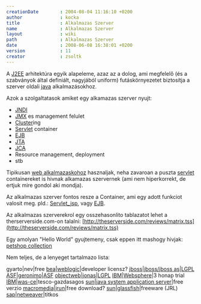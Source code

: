 ```yaml
---
creationDate        : 2004-08-04 11:16:10 +0200 
author              : kocka 
title               : Alkalmazas Szerver 
name                : Alkalmazas Szerver 
layout              : wiki 
path                : Alkalmazas Szerver 
date                : 2008-06-08 16:38:01 +0200 
version             : 11 
creator             : zsoltk 
---
```

A [J2EE](j2ee.html) arhitektúra egyik alapeleme, azaz az a dolog, ami megfelelő (és a szabványok által definiált, nagyjából uniform) futáskörnyezetet biztosítja a szerver oldali [java](java.html) alkalmazásokhoz.

Azok a szolgaltatasok amiket egy alkamazas szerver nyujt:

*   [JNDI](JNDI.html)
*   [JMX](JMX.html) es management felulet
*   [Cluster](cluster.html)ing
*   [Servlet](servlet.html) container
*   [EJB](EJB.html)
*   [JTA](JTA.html)
*   [JCA](JCA.html)
*   Resource management, deployment
*   stb

Tipikusan [web alkalmazaskohoz](webapp.html) hasznaljak, neha zavaroan a puszta [servlet](servlet.html) containereket is hivnak alkamazas szervernek (ami nem hiperkorrekt, de ertjuk mire gondol aki mondja).

Az alkalmazas szerver fontos resze a Container, ami egy adott funkciot valosit meg. pld.: [Servlet_jsp](servlet_jsp.html), vagy [EJB](EJB.html).

Az alkalmazas szerverekrol egy osszehasonlito tablazatot lehet a therserverside.com-on talalni: [http://theserverside.com/reviews/matrix.tss](http://theserverside.com/reviews/matrix.tss)

Egy amolyan "Hello World" gyujtemeny, csak eppen itt mashogy hivjak: [petshop collection](petshop%20collection.html)

Nem teljes, de a lenyeget tartalmazo lista:

gyarto|nev|free
[bea](bea.html)|[weblogic](weblogic.html)|developer licensz?
[jboss](jboss.html)|[jboss/jboss as](jboss/jboss%20AS.html)|[LGPL](LGPL.html)
[ASF](ASF.html)|[geronimo](geronimo.html)|[ASF](ASF.html)
[objectweb](objectweb.html)|[jonas](jonas.html)|[LGPL](LGPL.html)
[IBM](IBM.html)|[Websphere](Websphere.html)|3 honap trial
[IBM](IBM.html)|[was-ce](was-ce.html)|tesco-gazdasagos
[sun](Sun.html)|[java system application server](Missing.html)|free verzio
[macromedia](Missing.html)|[jrun](jrun.html)|free download?
[sun](Sun.html)|[glassfish](glassfish.html)|freeware (JRL)
[sap](SAP.html)|[netweaver](Missing.html)|titkos



